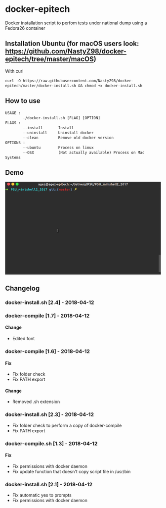 # docker-epitech
Docker installation script to perfom tests  under national dump using a Fedora26 container

## Installation Ubuntu (for macOS users look: https://github.com/NastyZ98/docker-epitech/tree/master/macOS)

With curl
```shell
curl -O https://raw.githubusercontent.com/NastyZ98/docker-epitech/master/docker-install.sh && chmod +x docker-install.sh
```

## How to use

```shell
USAGE :
        ./docker-install.sh [FLAG] [OPTION]
FLAGS :
        --install       Install
        --uninstall     Uninstall docker
        --clean         Remove old docker version
OPTIONS :
        --ubuntu        Process on linux
        --OSX           (Not actually available) Process on Mac Systems
```

## Demo
![GIF](https://raw.githubusercontent.com/NastyZ98/docker-epitech/master/demo/demo.gif)

## Changelog
### docker-install.sh [2.4] - 2018-04-12
### docker-compile [1.7] - 2018-04-12
#### Change
- Edited font

### docker-compile [1.6] - 2018-04-12
#### Fix
- Fix folder check
- Fix PATH export
#### Change
- Removed .sh extension
### docker-install.sh [2.3] - 2018-04-12
- Fix folder check to perform a copy of docker-compile
- Fix PATH export

### docker-compile.sh [1.3] - 2018-04-12
#### Fix
- Fix permissions with docker daemon
- Fix update function that doesn't copy script file in /usr/bin
### docker-install.sh [2.1] - 2018-04-12
- Fix automatic yes to prompts
- Fix permissions with docker daemon

